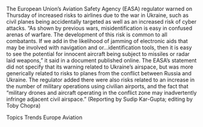 The European Union’s Aviation Safety Agency (EASA) regulator warned on Thursday of increased risks to airlines due to the war in Ukraine, such as civil planes being accidentally targeted as well as an increased risk of cyber attacks.
“As shown by previous wars, misidentification is easy in confused arenas of warfare. The development of this risk is common to all combatants. If we add in the likelihood of jamming of electronic aids that may be involved with navigation and or…identification tools, then it is easy to see the potential for innocent aircraft being subject to missiles or radar laid weapons,” it said in a document published online.
The EASA’s statement did not specify that its warning related to Ukraine’s airspace, but was more generically related to risks to planes from the conflict between Russia and Ukraine.
The regulator added there were also risks related to an increase in the number of military operations using civilian airports, and the fact that “military drones and aircraft operating in the conflict zone may inadvertently infringe adjacent civil airspace.”
(Reporting by Sudip Kar-Gupta; editing by Toby Chopra)

Topics
Trends
Europe
Aviation
